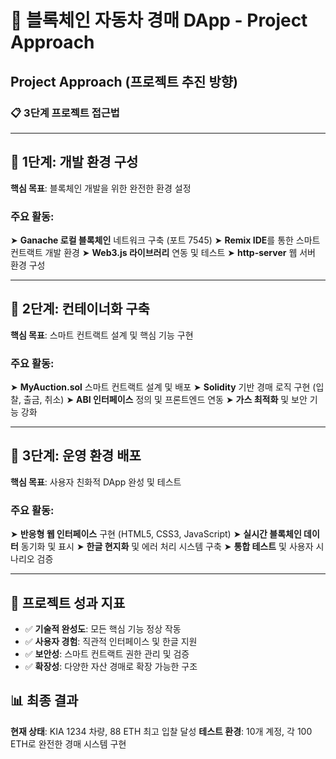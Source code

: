 # 🚗 블록체인 자동차 경매 DApp - Project Approach

## Project Approach (프로젝트 추진 방향)

### 📋 3단계 프로젝트 접근법

---

## 🔵 1단계: 개발 환경 구성

**핵심 목표**: 블록체인 개발을 위한 완전한 환경 설정

### 주요 활동:

➤ **Ganache 로컬 블록체인** 네트워크 구축 (포트 7545)
➤ **Remix IDE**를 통한 스마트 컨트랙트 개발 환경
➤ **Web3.js 라이브러리** 연동 및 테스트
➤ **http-server** 웹 서버 환경 구성

---

## 🔵 2단계: 컨테이너화 구축

**핵심 목표**: 스마트 컨트랙트 설계 및 핵심 기능 구현

### 주요 활동:

➤ **MyAuction.sol** 스마트 컨트랙트 설계 및 배포
➤ **Solidity** 기반 경매 로직 구현 (입찰, 출금, 취소)
➤ **ABI 인터페이스** 정의 및 프론트엔드 연동
➤ **가스 최적화** 및 보안 기능 강화

---

## 🔵 3단계: 운영 환경 배포

**핵심 목표**: 사용자 친화적 DApp 완성 및 테스트

### 주요 활동:

➤ **반응형 웹 인터페이스** 구현 (HTML5, CSS3, JavaScript)
➤ **실시간 블록체인 데이터** 동기화 및 표시
➤ **한글 현지화** 및 에러 처리 시스템 구축
➤ **통합 테스트** 및 사용자 시나리오 검증

---

## 🎯 프로젝트 성과 지표

- ✅ **기술적 완성도**: 모든 핵심 기능 정상 작동
- ✅ **사용자 경험**: 직관적 인터페이스 및 한글 지원
- ✅ **보안성**: 스마트 컨트랙트 권한 관리 및 검증
- ✅ **확장성**: 다양한 자산 경매로 확장 가능한 구조

## 📊 최종 결과

**현재 상태**: KIA 1234 차량, 88 ETH 최고 입찰 달성
**테스트 환경**: 10개 계정, 각 100 ETH로 완전한 경매 시스템 구현
